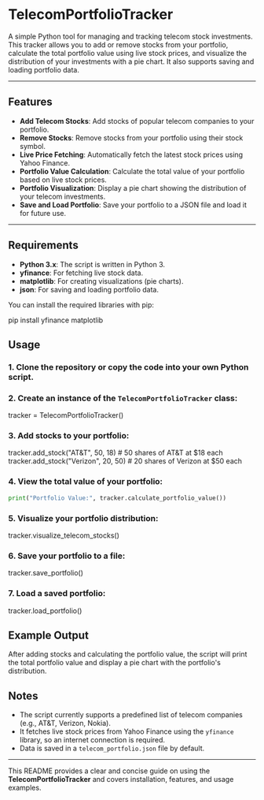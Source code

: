 # TelecomPortfolioTracker

A simple Python tool for managing and tracking telecom stock investments. This tracker allows you to add or remove stocks from your portfolio, calculate the total portfolio value using live stock prices, and visualize the distribution of your investments with a pie chart. It also supports saving and loading portfolio data.

---

## Features

- **Add Telecom Stocks**: Add stocks of popular telecom companies to your portfolio.
- **Remove Stocks**: Remove stocks from your portfolio using their stock symbol.
- **Live Price Fetching**: Automatically fetch the latest stock prices using Yahoo Finance.
- **Portfolio Value Calculation**: Calculate the total value of your portfolio based on live stock prices.
- **Portfolio Visualization**: Display a pie chart showing the distribution of your telecom investments.
- **Save and Load Portfolio**: Save your portfolio to a JSON file and load it for future use.

---

## Requirements

- **Python 3.x**: The script is written in Python 3.
- **yfinance**: For fetching live stock data.
- **matplotlib**: For creating visualizations (pie charts).
- **json**: For saving and loading portfolio data.

You can install the required libraries with pip:

pip install yfinance matplotlib

## Usage

### 1. Clone the repository or copy the code into your own Python script.
### 2. Create an instance of the `TelecomPortfolioTracker` class:


tracker = TelecomPortfolioTracker()


### 3. Add stocks to your portfolio:


tracker.add_stock("AT&T", 50, 18)  # 50 shares of AT&T at $18 each
tracker.add_stock("Verizon", 20, 50)  # 20 shares of Verizon at $50 each


### 4. View the total value of your portfolio:

```python
print("Portfolio Value:", tracker.calculate_portfolio_value())
```

### 5. Visualize your portfolio distribution:


tracker.visualize_telecom_stocks()


### 6. Save your portfolio to a file:


tracker.save_portfolio()


### 7. Load a saved portfolio:

tracker.load_portfolio()

## Example Output

After adding stocks and calculating the portfolio value, the script will print the total portfolio value and display a pie chart with the portfolio's distribution.


## Notes

- The script currently supports a predefined list of telecom companies (e.g., AT&T, Verizon, Nokia).
- It fetches live stock prices from Yahoo Finance using the `yfinance` library, so an internet connection is required.
- Data is saved in a `telecom_portfolio.json` file by default.

---
This README provides a clear and concise guide on using the **TelecomPortfolioTracker** and covers installation, features, and usage examples.
